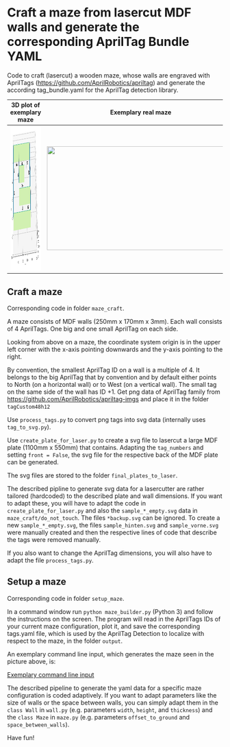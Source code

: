 # Craft a maze from lasercut MDF walls and generate the corresponding AprilTag Bundle YAML
Code to craft (lasercut) a wooden maze, whose walls are engraved with AprilTags (https://github.com/AprilRobotics/apriltag) and generate the according  tag_bundle.yaml for the AprilTag detection library.

3D plot of exemplary maze            |  Exemplary real maze 
:-------------------------:|:-------------------------:
<img src="https://github.com/NikHoh/apriltag-maze/blob/main/maze_setup/images/plot_maze.png" width="438" height="337" />  |  <img src="https://github.com/NikHoh/apriltag-maze/blob/main/maze_setup/images/image_maze.png" width="438" height="242" />

## Craft a maze

Corresponding code in folder `maze_craft`.

A maze consists of MDF walls (250mm x 170mm x 3mm). Each wall consists of 4 AprilTags. One big and one small AprilTag on each side. 

Looking from above on a maze, the coordinate system origin is in the upper left corner with the x-axis pointing downwards and the y-axis pointing to the right.

By convention, the smallest AprilTag ID on a wall is a multiple of 4. It belongs to the big AprilTag that by convention and by default either points to North (on a horizontal wall) or to West (on a vertical wall). The small tag on the same side of the wall has ID +1. 
Get png data of AprilTag family from https://github.com/AprilRobotics/apriltag-imgs and place it in the folder `tagCustom48h12`

Use `process_tags.py` to convert png tags into svg data (internally uses `tag_to_svg.py`).

Use `create_plate_for_laser.py` to create a svg file to lasercut a large MDF plate (1100mm x 550mm) that contains. Adapting the `tag_numbers` and setting `front = False`, the svg file for the respective back of the MDF plate can be generated.

The svg files are stored to the folder `final_plates_to_laser`.

The described pipline to generate svg data for a lasercutter are rather tailored (hardcoded) to the described plate and wall dimensions. If you want to adapt these, you will have to adapt the code in `create_plate_for_laser.py` and also the `sample_*_empty.svg` data in `maze_craft/do_not_touch`. The files `*backup.svg` can be ignored. To create a new `sample_*_empty.svg`, the files `sample_hinten.svg` and `sample_vorne.svg` were manually created and then the respective lines of code that describe the tags were removed manually.

If you also want to change the AprilTag dimensions, you will also have to adapt the file `process_tags.py`.

## Setup a maze

Corresponding code in folder `setup_maze`.

In a command window run `python maze_builder.py` (Python 3) and follow the instructions on the screen. The program will read in the AprilTags IDs of your current maze configuration, plot it, and save the corresponding tags.yaml file, which is used by the AprilTag Detection to localize with respect to the maze, in the folder `output`.

An exemplary command line input, which generates the maze seen in the picture above, is:

[Exemplary command line input](https://github.com/NikHoh/apriltag-maze/blob/main/maze_setup/images/console_example.png)

The described pipeline to generate the yaml data for a specific maze configuration is coded adaptively. If you want to adapt parameters like the size of walls or the space between walls, you can simply adapt them in the `class Wall` in `wall.py` (e.g. parameters `width`, `height`, and `thickness`) and the `class Maze` in  `maze.py` (e.g. parameters `offset_to_ground` and `space_between_walls`).

Have fun!




